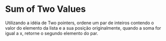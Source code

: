 # Sum of Two Values

Utilizando a idéia de Two pointers, ordene um par de inteiros contendo o valor do elemento da lista e a sua posição originalmente, quando a soma for igual a x, retorne o segundo elemento do par.
